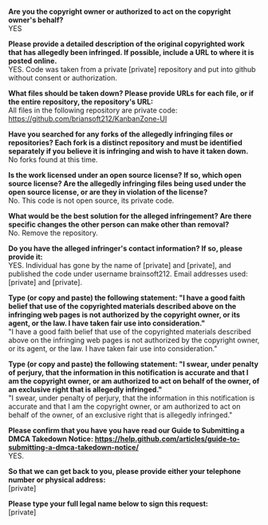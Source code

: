 **Are you the copyright owner or authorized to act on the copyright owner's behalf?**  
YES

**Please provide a detailed description of the original copyrighted work that has allegedly been infringed. If possible, include a URL to where it is posted online.**  
YES. Code was taken from a private [private] repository and put into github without consent or authorization.

**What files should be taken down? Please provide URLs for each file, or if the entire repository, the repository's URL:**  
All files in the following repository are private code: https://github.com/briansoft212/KanbanZone-UI

**Have you searched for any forks of the allegedly infringing files or repositories? Each fork is a distinct repository and must be identified separately if you believe it is infringing and wish to have it taken down.**  
No forks found at this time.

**Is the work licensed under an open source license? If so, which open source license? Are the allegedly infringing files being used under the open source license, or are they in violation of the license?**  
No. This code is not open source, its private code.

**What would be the best solution for the alleged infringement? Are there specific changes the other person can make other than removal?**  
No. Remove the repository.

**Do you have the alleged infringer's contact information? If so, please provide it:**  
YES. Individual has gone by the name of [private] and [private], and published the code under username brainsoft212. Email addresses used: [private] and [private].

**Type (or copy and paste) the following statement: "I have a good faith belief that use of the copyrighted materials described above on the infringing web pages is not authorized by the copyright owner, or its agent, or the law. I have taken fair use into consideration."**  
"I have a good faith belief that use of the copyrighted materials described above on the infringing web pages is not authorized by the copyright owner, or its agent, or the law. I have taken fair use into consideration."

**Type (or copy and paste) the following statement: "I swear, under penalty of perjury, that the information in this notification is accurate and that I am the copyright owner, or am authorized to act on behalf of the owner, of an exclusive right that is allegedly infringed."**  
"I swear, under penalty of perjury, that the information in this notification is accurate and that I am the copyright owner, or am authorized to act on behalf of the owner, of an exclusive right that is allegedly infringed."

**Please confirm that you have you have read our Guide to Submitting a DMCA Takedown Notice: https://help.github.com/articles/guide-to-submitting-a-dmca-takedown-notice/**  
YES.

**So that we can get back to you, please provide either your telephone number or physical address:**  
[private]

**Please type your full legal name below to sign this request:**  
[private]
